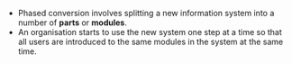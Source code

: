 - Phased conversion involves splitting a new information system into a number of **parts** or **modules**.  
- An organisation starts to use the new system one step at a time so that all users are introduced to the same modules in the system at the same time.
